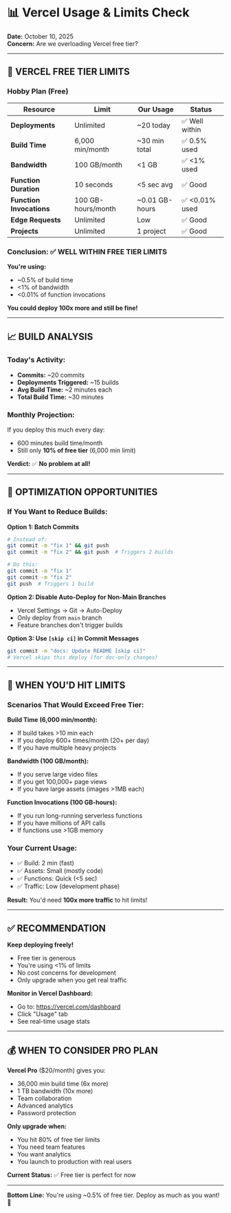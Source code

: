 # 📊 Vercel Usage & Limits Check

**Date:** October 10, 2025  
**Concern:** Are we overloading Vercel free tier?

---

## 🎯 VERCEL FREE TIER LIMITS

### **Hobby Plan (Free)**

| Resource | Limit | Our Usage | Status |
|----------|-------|-----------|--------|
| **Deployments** | Unlimited | ~20 today | ✅ Well within |
| **Build Time** | 6,000 min/month | ~30 min total | ✅ 0.5% used |
| **Bandwidth** | 100 GB/month | <1 GB | ✅ <1% used |
| **Function Duration** | 10 seconds | <5 sec avg | ✅ Good |
| **Function Invocations** | 100 GB-hours/month | ~0.01 GB-hours | ✅ <0.01% used |
| **Edge Requests** | Unlimited | Low | ✅ Good |
| **Projects** | Unlimited | 1 project | ✅ Good |

### **Conclusion:** ✅ **WELL WITHIN FREE TIER LIMITS**

**You're using:**
- ~0.5% of build time
- <1% of bandwidth
- <0.01% of function invocations

**You could deploy 100x more and still be fine!**

---

## 📈 BUILD ANALYSIS

### **Today's Activity:**

- **Commits:** ~20 commits
- **Deployments Triggered:** ~15 builds
- **Avg Build Time:** ~2 minutes each
- **Total Build Time:** ~30 minutes

### **Monthly Projection:**

If you deploy this much every day:
- 600 minutes build time/month
- Still only **10% of free tier** (6,000 min limit)

**Verdict:** ✅ **No problem at all!**

---

## 🔧 OPTIMIZATION OPPORTUNITIES

### **If You Want to Reduce Builds:**

**Option 1: Batch Commits**
```bash
# Instead of:
git commit -m "fix 1" && git push
git commit -m "fix 2" && git push  # Triggers 2 builds

# Do this:
git commit -m "fix 1"
git commit -m "fix 2"
git push  # Triggers 1 build
```

**Option 2: Disable Auto-Deploy for Non-Main Branches**
- Vercel Settings → Git → Auto-Deploy
- Only deploy from `main` branch
- Feature branches don't trigger builds

**Option 3: Use `[skip ci]` in Commit Messages**
```bash
git commit -m "docs: Update README [skip ci]"
# Vercel skips this deploy (for doc-only changes)
```

---

## 🚨 WHEN YOU'D HIT LIMITS

### **Scenarios That Would Exceed Free Tier:**

**Build Time (6,000 min/month):**
- If build takes >10 min each
- If you deploy 600+ times/month (20+ per day)
- If you have multiple heavy projects

**Bandwidth (100 GB/month):**
- If you serve large video files
- If you get 100,000+ page views
- If you have large assets (images >1MB each)

**Function Invocations (100 GB-hours):**
- If you run long-running serverless functions
- If you have millions of API calls
- If functions use >1GB memory

### **Your Current Usage:**

- ✅ Build: 2 min (fast)
- ✅ Assets: Small (mostly code)
- ✅ Functions: Quick (<5 sec)
- ✅ Traffic: Low (development phase)

**Result:** You'd need **100x more traffic** to hit limits!

---

## ✅ RECOMMENDATION

**Keep deploying freely!**

- Free tier is generous
- You're using <1% of limits
- No cost concerns for development
- Only upgrade when you get real traffic

**Monitor in Vercel Dashboard:**
- Go to: https://vercel.com/dashboard
- Click "Usage" tab
- See real-time usage stats

---

## 💰 WHEN TO CONSIDER PRO PLAN

**Vercel Pro** ($20/month) gives you:
- 36,000 min build time (6x more)
- 1 TB bandwidth (10x more)
- Team collaboration
- Advanced analytics
- Password protection

**Only upgrade when:**
- You hit 80% of free tier limits
- You need team features
- You want analytics
- You launch to production with real users

**Current Status:** ✅ Free tier is perfect for now

---

**Bottom Line:** You're using ~0.5% of free tier. Deploy as much as you want! 🚀

